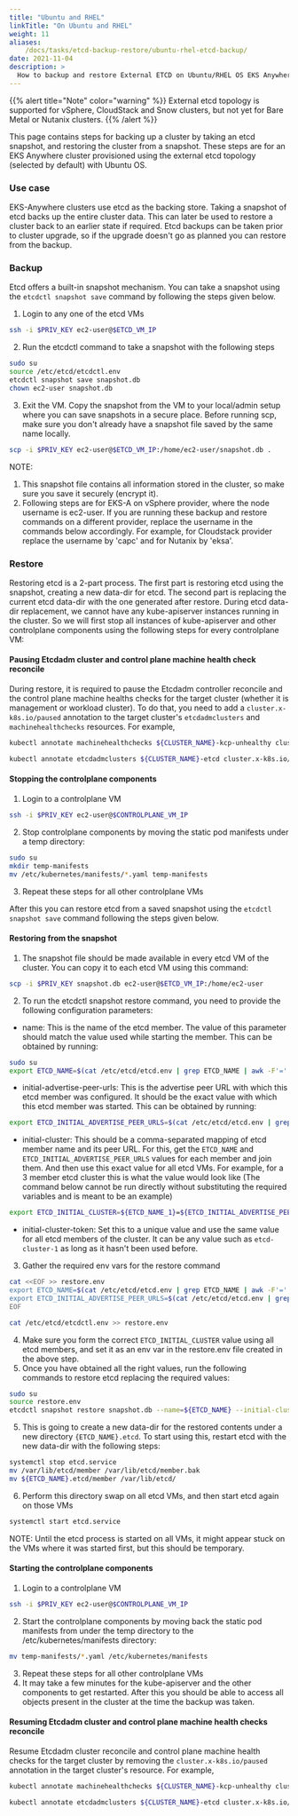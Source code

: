 ```yaml
---
title: "Ubuntu and RHEL"
linkTitle: "On Ubuntu and RHEL"
weight: 11
aliases:
    /docs/tasks/etcd-backup-restore/ubuntu-rhel-etcd-backup/
date: 2021-11-04
description: >
  How to backup and restore External ETCD on Ubuntu/RHEL OS EKS Anywhere cluster
---
```


{{% alert title="Note" color="warning" %}}
External etcd topology is supported for vSphere, CloudStack and Snow clusters, but not yet for Bare Metal or Nutanix clusters.
{{% /alert %}}

This page contains steps for backing up a cluster by taking an etcd snapshot, and restoring the cluster from a snapshot. These steps are for an EKS Anywhere cluster provisioned using the external etcd topology (selected by default) with Ubuntu OS.

### Use case

EKS-Anywhere clusters use etcd as the backing store. Taking a snapshot of etcd backs up the entire cluster data. This can later be used to restore a cluster back to an earlier state if required. Etcd backups can be taken prior to cluster upgrade, so if the upgrade doesn't go as planned you can restore from the backup.


### Backup

Etcd offers a built-in snapshot mechanism. You can take a snapshot using the `etcdctl snapshot save` command by following the steps given below. 


1. Login to any one of the etcd VMs
```bash
ssh -i $PRIV_KEY ec2-user@$ETCD_VM_IP
```
2. Run the etcdctl command to take a snapshot with the following steps
```bash
sudo su
source /etc/etcd/etcdctl.env
etcdctl snapshot save snapshot.db
chown ec2-user snapshot.db
```
3. Exit the VM. Copy the snapshot from the VM to your local/admin setup where you can save snapshots in a secure place. Before running scp, make sure you don't already have a snapshot file saved by the same name locally. 
```bash
scp -i $PRIV_KEY ec2-user@$ETCD_VM_IP:/home/ec2-user/snapshot.db . 
```

NOTE: 
1. This snapshot file contains all information stored in the cluster, so make sure you save it securely (encrypt it).
2. Following steps are for EKS-A on vSphere provider, where the node username is ec2-user. If you are running these backup and restore commands on a different provider,
replace the username in the commands below accordingly. For example, for Cloudstack provider replace the username by 'capc' and for Nutanix by 'eksa'.


### Restore

Restoring etcd is a 2-part process. The first part is restoring etcd using the snapshot, creating a new data-dir for etcd. The second part is replacing the current etcd data-dir with the one generated after restore. During etcd data-dir replacement, we cannot have any kube-apiserver instances running in the cluster. So we will first stop all instances of kube-apiserver and other controlplane components using the following steps for every controlplane VM:

#### Pausing Etcdadm cluster and control plane machine health check reconcile

During restore, it is required to pause the Etcdadm controller reconcile and the control plane machine healths checks for the target cluster (whether it is management or workload cluster). To do that, you need to add a `cluster.x-k8s.io/paused` annotation to the target cluster's `etcdadmclusters` and `machinehealthchecks` resources. For example,
```bash
kubectl annotate machinehealthchecks ${CLUSTER_NAME}-kcp-unhealthy cluster.x-k8s.io/paused=true -n eksa-system --kubeconfig mgmt-cluster.kubeconfig

kubectl annotate etcdadmclusters ${CLUSTER_NAME}-etcd cluster.x-k8s.io/paused=true -n eksa-system --kubeconfig mgmt-cluster.kubeconfig
```

#### Stopping the controlplane components
1. Login to a controlplane VM
```bash
ssh -i $PRIV_KEY ec2-user@$CONTROLPLANE_VM_IP
```
2. Stop controlplane components by moving the static pod manifests under a temp directory:
```bash
sudo su
mkdir temp-manifests
mv /etc/kubernetes/manifests/*.yaml temp-manifests
```
3. Repeat these steps for all other controlplane VMs

After this you can restore etcd from a saved snapshot using the `etcdctl snapshot save` command following the steps given below.

#### Restoring from the snapshot

1. The snapshot file should be made available in every etcd VM of the cluster. You can copy it to each etcd VM using this command:
```bash
scp -i $PRIV_KEY snapshot.db ec2-user@$ETCD_VM_IP:/home/ec2-user
```
2. To run the etcdctl snapshot restore command, you need to provide the following configuration parameters:
* name: This is the name of the etcd member. The value of this parameter should match the value used while starting the member. This can be obtained by running:
```bash
sudo su
export ETCD_NAME=$(cat /etc/etcd/etcd.env | grep ETCD_NAME | awk -F'=' '{print $2}')
```  
* initial-advertise-peer-urls: This is the advertise peer URL with which this etcd member was configured. It should be the exact value with which this etcd member was started. This can be obtained by running:
```bash
export ETCD_INITIAL_ADVERTISE_PEER_URLS=$(cat /etc/etcd/etcd.env | grep ETCD_INITIAL_ADVERTISE_PEER_URLS | awk -F'=' '{print $2}')
```
* initial-cluster: This should be a comma-separated mapping of etcd member name and its peer URL. For this, get the `ETCD_NAME` and `ETCD_INITIAL_ADVERTISE_PEER_URLS` values for each member and join them. And then use this exact value for all etcd VMs. For example, for a 3 member etcd cluster this is what the value would look like (The command below cannot be run directly without substituting the required variables and is meant to be an example)
```bash
export ETCD_INITIAL_CLUSTER=${ETCD_NAME_1}=${ETCD_INITIAL_ADVERTISE_PEER_URLS_1},${ETCD_NAME_2}=${ETCD_INITIAL_ADVERTISE_PEER_URLS_2},${ETCD_NAME_3}=${ETCD_INITIAL_ADVERTISE_PEER_URLS_3}
```  
* initial-cluster-token: Set this to a unique value and use the same value for all etcd members of the cluster. It can be any value such as `etcd-cluster-1` as long as it hasn't been used before.  
3. Gather the required env vars for the restore command
```bash
cat <<EOF >> restore.env
export ETCD_NAME=$(cat /etc/etcd/etcd.env | grep ETCD_NAME | awk -F'=' '{print $2}')
export ETCD_INITIAL_ADVERTISE_PEER_URLS=$(cat /etc/etcd/etcd.env | grep ETCD_INITIAL_ADVERTISE_PEER_URLS | awk -F'=' '{print $2}')
EOF

cat /etc/etcd/etcdctl.env >> restore.env
```
4. Make sure you form the correct `ETCD_INITIAL_CLUSTER` value using all etcd members, and set it as an env var in the restore.env file created in the above step.
5. Once you have obtained all the right values, run the following commands to restore etcd replacing the required values:
```bash
sudo su
source restore.env
etcdctl snapshot restore snapshot.db --name=${ETCD_NAME} --initial-cluster=${ETCD_INITIAL_CLUSTER} --initial-cluster-token=etcd-cluster-1 --initial-advertise-peer-urls=${ETCD_INITIAL_ADVERTISE_PEER_URLS}
```
5. This is going to create a new data-dir for the restored contents under a new directory `{ETCD_NAME}.etcd`. To start using this, restart etcd with the new data-dir with the following steps:
```bash
systemctl stop etcd.service
mv /var/lib/etcd/member /var/lib/etcd/member.bak
mv ${ETCD_NAME}.etcd/member /var/lib/etcd/
```
6. Perform this directory swap on all etcd VMs, and then start etcd again on those VMs
```bash
systemctl start etcd.service
```
NOTE: Until the etcd process is started on all VMs, it might appear stuck on the VMs where it was started first, but this should be temporary.

#### Starting the controlplane components
1. Login to a controlplane VM
```bash
ssh -i $PRIV_KEY ec2-user@$CONTROLPLANE_VM_IP
```
2. Start the controlplane components by moving back the static pod manifests from under the temp directory to the /etc/kubernetes/manifests directory:
```bash
mv temp-manifests/*.yaml /etc/kubernetes/manifests
```
3. Repeat these steps for all other controlplane VMs
4. It may take a few minutes for the kube-apiserver and the other components to get restarted. After this you should be able to access all objects present in the cluster at the time the backup was taken.

#### Resuming Etcdadm cluster and control plane machine health checks reconcile

Resume Etcdadm cluster reconcile and control plane machine health checks for the target cluster by removing the `cluster.x-k8s.io/paused` annotation in the target cluster's  resource. For example,
```bash
kubectl annotate machinehealthchecks ${CLUSTER_NAME}-kcp-unhealthy cluster.x-k8s.io/paused- -n eksa-system --kubeconfig mgmt-cluster.kubeconfig

kubectl annotate etcdadmclusters ${CLUSTER_NAME}-etcd cluster.x-k8s.io/paused- -n eksa-system --kubeconfig mgmt-cluster.kubeconfig
```
